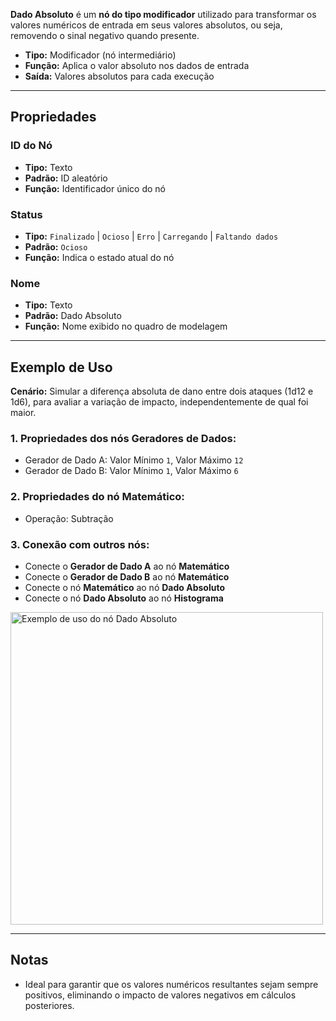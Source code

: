 **Dado Absoluto** é um **nó do tipo modificador** utilizado para transformar os valores numéricos de entrada em seus valores absolutos, ou seja, removendo o sinal negativo quando presente.

- **Tipo:** Modificador (nó intermediário)
- **Função:** Aplica o valor absoluto nos dados de entrada
- **Saída:** Valores absolutos para cada execução

---

## **Propriedades**

### **ID do Nó**

- **Tipo:** Texto
- **Padrão:** ID aleatório
- **Função:** Identificador único do nó

### **Status**

- **Tipo:** `Finalizado` | `Ocioso` | `Erro` | `Carregando` | `Faltando dados`
- **Padrão:** `Ocioso`
- **Função:** Indica o estado atual do nó

### **Nome**

- **Tipo:** Texto
- **Padrão:** Dado Absoluto
- **Função:** Nome exibido no quadro de modelagem

---

## **Exemplo de Uso**

**Cenário:** Simular a diferença absoluta de dano entre dois ataques (1d12 e 1d6), para avaliar a variação de impacto, independentemente de qual foi maior.

### **1. Propriedades dos nós Geradores de Dados:**

- Gerador de Dado A: Valor Mínimo `1`, Valor Máximo `12`
- Gerador de Dado B: Valor Mínimo `1`, Valor Máximo `6`

### **2. Propriedades do nó Matemático:**

- Operação: Subtração

### **3. Conexão com outros nós:**

- Conecte o **Gerador de Dado A** ao nó **Matemático**
- Conecte o **Gerador de Dado B** ao nó **Matemático**
- Conecte o nó **Matemático** ao nó **Dado Absoluto**
- Conecte o nó **Dado Absoluto** ao nó **Histograma**

<img src="/images/absolute.png" width="500px" alt="Exemplo de uso do nó Dado Absoluto"/>

---

## **Notas**

- Ideal para garantir que os valores numéricos resultantes sejam sempre positivos, eliminando o impacto de valores negativos em cálculos posteriores.
